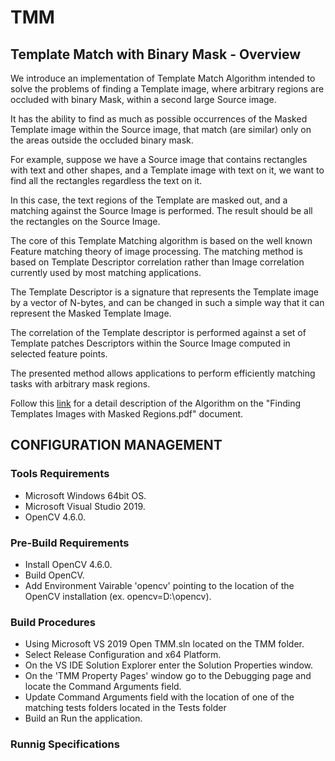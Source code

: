 # TMM
## Template Match with Binary Mask - Overview


We introduce an implementation of Template Match Algorithm intended to solve the problems of finding a Template image, where arbitrary regions are occluded with binary Mask, within a second large Source image.

It has the ability to find as much as possible occurrences of the Masked Template image within the Source image, that match (are similar) only on the areas outside the occluded binary mask.

For example, suppose we have a Source image that contains rectangles with text and other shapes, and a Template image with text on it, we want to find all the rectangles regardless the text on it.

In this case, the text regions of the Template are masked out, and a matching against the Source Image is performed. The result should be all the rectangles on the Source Image.


The core of this Template Matching algorithm is based on the well known Feature matching theory of image processing. The matching method is based on Template Descriptor correlation rather than Image correlation currently used by most matching applications.

The Template Descriptor is a signature that represents the Template image by a vector of N-bytes, and can be changed in such a simple way that it can represent the Masked Template Image.

The correlation of the Template descriptor is performed against a set of Template patches Descriptors within the Source Image computed in selected feature points.

The presented method allows applications to perform efficiently matching tasks with arbitrary mask regions.

Follow this [link](https://github.com/emgmetrics/TMM/tree/main/Doc) for a detail description of the Algorithm on the "Finding Templates Images with Masked Regions.pdf" document.

## CONFIGURATION MANAGEMENT 

### Tools Requirements
- Microsoft Windows 64bit OS.
- Microsoft Visual Studio 2019.
- OpenCV 4.6.0.

### Pre-Build Requirements
- Install OpenCV 4.6.0.
- Build OpenCV.
- Add Environment Vairable 'opencv' pointing to the location of the OpenCV installation (ex. opencv=D:\opencv).


### Build Procedures
- Using Microsoft VS 2019 Open TMM.sln located on the TMM folder.
- Select Release Configuration and x64 Platform.
- On the VS IDE Solution Explorer enter the Solution Properties window.
- On the 'TMM Property Pages' window go to the Debugging page and locate the Command Arguments field.
- Update Command Arguments field with the location of one of the matching tests folders located in the Tests folder
- Build an Run the application.


### Runnig Specifications
